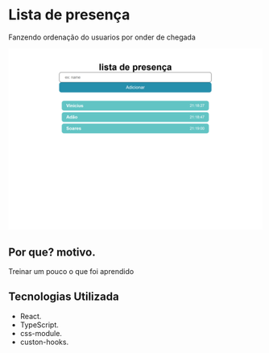# Lista de presença

Fanzendo ordenação do usuarios por onder de chegada

<img src='./public/images/localhost_5173_ (1).png' />

## Por que? motivo.

Treinar um pouco o que foi aprendido 

## Tecnologias Utilizada

 - React.
 - TypeScript.
 - css-module.
 - custon-hooks.